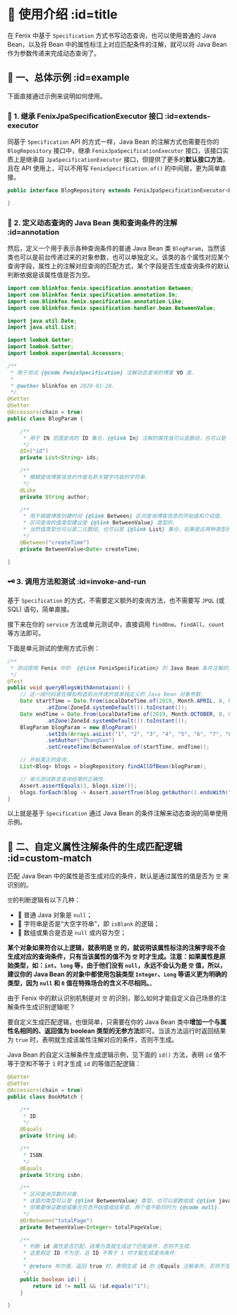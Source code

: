# 🥣 使用介绍 :id=title

在 Fenix 中基于 `Specification` 方式书写动态查询，也可以使用普通的 Java Bean，以及将 Bean 中的属性标注上对应匹配条件的注解，就可以将 Java Bean 作为参数传递来完成动态查询了。

## 🦖 一、总体示例 :id=example

下面直接通过示例来说明如何使用。

### 🔑 1. 继承 FenixJpaSpecificationExecutor 接口 :id=extends-executor

同基于 `Specification` API 的方式一样，Java Bean 的注解方式也需要在你的 `BlogRepository` 接口中，继承 `FenixJpaSpecificationExecutor` 接口，该接口实质上是继承自 `JpaSpecificationExecutor` 接口，但提供了更多的**默认接口方法**，且在 API 使用上，可以不用写 `FenixSpecification.of()` 的中间层，更为简单直接。

```java
public interface BlogRepository extends FenixJpaSpecificationExecutor<Blog> {

}
```

### 🔐 2. 定义动态查询的 Java Bean 类和查询条件的注解 :id=annotation

然后，定义一个用于表示各种查询条件的普通 Java Bean 类 `BlogParam`，当然该类也可以是前台传递过来的对象参数，也可以单独定义。该类的各个属性对应某个查询字段，属性上的注解对应查询的匹配方式，某个字段是否生成查询条件的默认判断依据是该属性值是否为空。

```java
import com.blinkfox.fenix.specification.annotation.Between;
import com.blinkfox.fenix.specification.annotation.In;
import com.blinkfox.fenix.specification.annotation.Like;
import com.blinkfox.fenix.specification.handler.bean.BetweenValue;

import java.util.Date;
import java.util.List;

import lombok.Getter;
import lombok.Setter;
import lombok.experimental.Accessors;

/**
 * 用于测试 {@code FenixSpecification} 注解动态查询的博客 VO 类.
 *
 * @author blinkfox on 2020-01-28.
 */
@Getter
@Setter
@Accessors(chain = true)
public class BlogParam {

    /**
     * 用于 IN 范围查询的 ID 集合，{@link In} 注解的属性值可以是数组，也可以是 {@link java.util.Collection} 集合数据.
     */
    @In("id")
    private List<String> ids;

    /**
     * 模糊查询博客信息的作者名称关键字内容的字符串.
     */
    @Like
    private String author;

    /**
     * 用于根据博客创建时间 {@link Between} 区间查询博客信息的开始值和介绍值，
     * 区间查询的值类型建议是 {@link BetweenValue} 类型的.
     * 当然值类型也可以是二元数组，也可以是 {@link List} 集合，如果是这两种类型的值，元素的顺序必须是开始值和结束值才行.
     */
    @Between("createTime")
    private BetweenValue<Date> createTime;

}
```

### 🗝️ 3. 调用方法和测试 :id=invoke-and-run

基于 `Specification` 的方式，不需要定义额外的查询方法，也不需要写 `JPQL` (或 SQL) 语句，简单直接。

接下来在你的 `service` 方法或单元测试中，直接调用 `findOne`、`findAll`、`count` 等方法即可。

下面是单元测试的使用方式示例：

```java
/**
 * 测试使用 Fenix 中的  {@link FenixSpecification} 的 Java Bean 条件注解的方式来动态查询博客信息.
 */
@Test
public void queryBlogsWithAnnotaion() {
    // 这一段代码是在模拟构造前台传递的或单独定义的 Java Bean 对象参数.
    Date startTime = Date.from(LocalDateTime.of(2019, Month.APRIL, 8, 0, 0, 0)
            .atZone(ZoneId.systemDefault()).toInstant());
    Date endTime = Date.from(LocalDateTime.of(2019, Month.OCTOBER, 8, 0, 0, 0)
            .atZone(ZoneId.systemDefault()).toInstant());
    BlogParam blogParam = new BlogParam()
            .setIds(Arrays.asList("1", "2", "3", "4", "5", "6", "7", "8"))
            .setAuthor("ZhangSan")
            .setCreateTime(BetweenValue.of(startTime, endTime));

    // 开始真正的查询.
    List<Blog> blogs = blogRepository.findAllOfBean(blogParam);

    // 单元测试断言查询结果的正确性.
    Assert.assertEquals(3, blogs.size());
    blogs.forEach(blog -> Assert.assertTrue(blog.getAuthor().endsWith("ZhangSan")));
}
```

以上就是基于 `Specification` 通过 Java Bean 的条件注解来动态查询的简单使用示例。

## 🦕 二、自定义属性注解条件的生成匹配逻辑 :id=custom-match

匹配 Java Bean 中的属性是否生成对应的条件，默认是通过属性的值是否为 `空` 来识别的。

`空`的判断逻辑有以下几种：

- 🔹 普通 Java 对象是 `null`；
- 🔹 字符串是否是“大空字符串”，即 `isBlank` 的逻辑；
- 🔹 数组或集合是否是 `null` 或内容为空；

**某个对象如果符合以上逻辑，就表明是 `空` 的，就说明该属性标注的注解字段不会生成对应的查询条件，只有当该属性的值不为 `空` 时才生成。注意：如果属性是原始类型，如：`int`、`long` 等，由于他们没有 `null`，永远不会认为是 `空` 值，所以，建议你的 Java Bean 的对象中都使用包装类型 `Integer`、`Long` 等语义更为明确的类型，因为 `null` 和 `0` 值在特殊场合的含义不尽相同。**。

由于 Fenix 中的默认识别机制是对 `空` 的识别，那么如何才能自定义自己场景的注解条件生成识别逻辑呢？

要自定义生成匹配逻辑，也很简单，只需要在你的 Java Bean 类中**增加一个与属性名相同的、返回值为 boolean 类型的无参方法**即可。当该方法运行时返回结果为 `true` 时，表明就生成该属性注解对应的条件，否则不生成。

Java Bean 的自定义注解条件生成逻辑示例，见下面的 `id()` 方法，表明 `id` 值不等于空和不等于 `1` 时才生成 `id` 的等值匹配逻辑：

```java
@Getter
@Setter
@Accessors(chain = true)
public class BookMatch {

    /**
     * ID.
     */
    @Equals
    private String id;

    /**
     * ISBN.
     */
    @Equals
    private String isbn;

    /**
     * 区间查询页数的对象.
     * 该值的类型可以是 {@link BetweenValue} 类型，也可以是数组或 {@link java.util.List} 类型，
     * 但需要保证数组或集合包含开始值或结束值，两个值不能同时为 {@code null}.
     */
    @OrBetween("totalPage")
    private BetweenValue<Integer> totalPageValue;

    /**
     * 判断 id 属性是否匹配，结果为真就生成这个匹配条件，否则不生成.
     * 这里假定 ID 不为空，且 ID 不等于 1 时才能生成查询条件.
     *
     * @return 布尔值，返回 true 时，表明生成 id 的 @Equals 注解条件，否则不生成.
     */
    public boolean id() {
        return id != null && !id.equals("1");
    }

}
```
